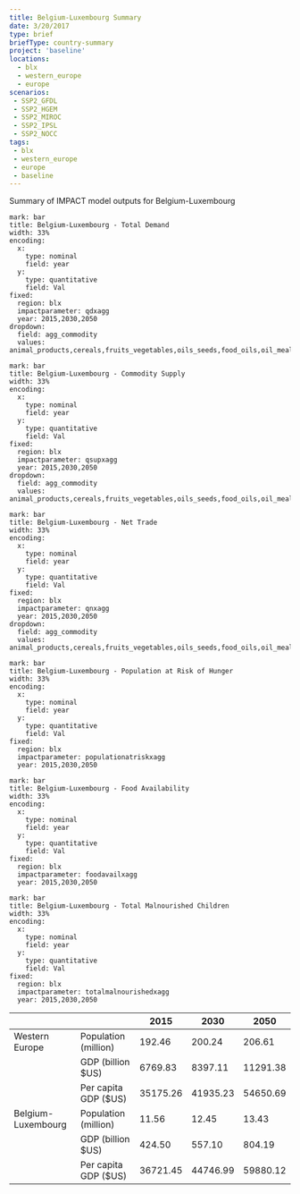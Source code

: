 ```yaml
---
title: Belgium-Luxembourg Summary
date: 3/20/2017
type: brief
briefType: country-summary
project: 'baseline'
locations:
  - blx
  - western_europe
  - europe
scenarios:
 - SSP2_GFDL
 - SSP2_HGEM
 - SSP2_MIROC
 - SSP2_IPSL
 - SSP2_NOCC
tags:
 - blx
 - western_europe
 - europe
 - baseline
---
```

Summary of IMPACT model outputs for Belgium-Luxembourg

```chart
mark: bar
title: Belgium-Luxembourg - Total Demand
width: 33%
encoding:
  x:
    type: nominal
    field: year
  y:
    type: quantitative
    field: Val
fixed:
  region: blx
  impactparameter: qdxagg
  year: 2015,2030,2050
dropdown:
  field: agg_commodity
  values: animal_products,cereals,fruits_vegetables,oils_seeds,food_oils,oil_meals,other,pulses,roots_tubers,sugar
```

```chart
mark: bar
title: Belgium-Luxembourg - Commodity Supply
width: 33%
encoding:
  x:
    type: nominal
    field: year
  y:
    type: quantitative
    field: Val
fixed:
  region: blx
  impactparameter: qsupxagg
  year: 2015,2030,2050
dropdown:
  field: agg_commodity
  values: animal_products,cereals,fruits_vegetables,oils_seeds,food_oils,oil_meals,other,pulses,roots_tubers,sugar
```

```chart
mark: bar
title: Belgium-Luxembourg - Net Trade
width: 33%
encoding:
  x:
    type: nominal
    field: year
  y:
    type: quantitative
    field: Val
fixed:
  region: blx
  impactparameter: qnxagg
  year: 2015,2030,2050
dropdown:
  field: agg_commodity
  values: animal_products,cereals,fruits_vegetables,oils_seeds,food_oils,oil_meals,other,pulses,roots_tubers,sugar
```

```chart
mark: bar
title: Belgium-Luxembourg - Population at Risk of Hunger
width: 33%
encoding:
  x:
    type: nominal
    field: year
  y:
    type: quantitative
    field: Val
fixed:
  region: blx
  impactparameter: populationatriskxagg
  year: 2015,2030,2050
```

```chart
mark: bar
title: Belgium-Luxembourg - Food Availability
width: 33%
encoding:
  x:
    type: nominal
    field: year
  y:
    type: quantitative
    field: Val
fixed:
  region: blx
  impactparameter: foodavailxagg
  year: 2015,2030,2050
```

```chart
mark: bar
title: Belgium-Luxembourg - Total Malnourished Children
width: 33%
encoding:
  x:
    type: nominal
    field: year
  y:
    type: quantitative
    field: Val
fixed:
  region: blx
  impactparameter: totalmalnourishedxagg
  year: 2015,2030,2050
```

|   |   | 2015 | 2030 | 2050 |
|---|---|---|---|---|
| Western Europe | Population (million) | 192.46 | 200.24 | 206.61 |
|  | GDP (billion $US) | 6769.83 | 8397.11 | 11291.38 |
|  | Per capita GDP ($US) | 35175.26 | 41935.23 | 54650.69 |
| Belgium-Luxembourg | Population (million) | 11.56 | 12.45 | 13.43 |
|  | GDP (billion $US) | 424.50 | 557.10 | 804.19 |
|  | Per capita GDP ($US) | 36721.45| 44746.99| 59880.12|